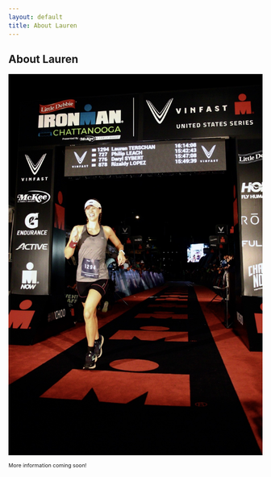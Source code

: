 ```yaml
---
layout: default
title: About Lauren
---
```


<div class="post">
	<h2 class="pageTitle">About Lauren</h2>
<!--	<img src="assets/img/headshot.jpg" alt="" style="float:left; margin-right:50px;">  -->
	<img src="assets/img/ironman.JPG" alt="">
	<br>
	<p style="font-size:75%">
		More information coming soon!
	</p>
	

</div>

<!-- style="width:50%" -->
